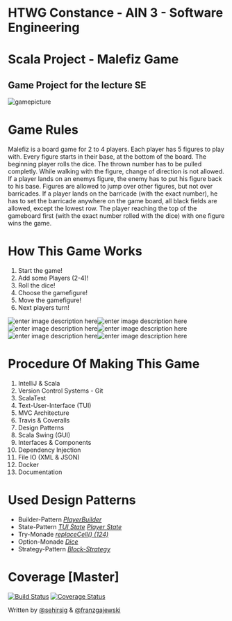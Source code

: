 # HTWG Constance - AIN 3 - Software Engineering
# Scala Project - Malefiz Game
## Game Project for the lecture SE

![gamepicture](https://user-images.githubusercontent.com/81407658/114448533-f96ce480-9bd3-11eb-93a7-74dc0941f6c1.jpg)


# Game Rules
Malefiz is a board game for 2 to 4 players. Each player has 5 figures to play with. Every figure starts in their base, at the bottom of the board. The beginning player rolls the dice. The thrown number has to be pulled completly. While walking with the figure, change of direction is not allowed. If a player lands on an enemys figure, the enemy has to put his figure back to his base. Figures are allowed to jump over other figures, but not over barricades. If a player lands on the barricade (with the exact number), he has to set the barricade anywhere on the game board, all black fields are allowed, except the lowest row. The player reaching the top of the gameboard first (with the exact number rolled with the dice) with one figure wins the game.

# How This Game Works

 1. Start the game!
 2. Add some Players (2-4)!
 3. Roll the dice!
 4. Choose the gamefigure!
 5. Move the gamefigure!
 6. Next players turn!

![enter image description here](https://lh3.googleusercontent.com/krqGOhvupUlYfQ9xjWk4xClA_ohwlnnH78OxVCoK8a-yqXFfMlH45zX1w17Nij6_5gSND8b-IpuJUNchyF1HyvDlEInhphEipiwRILpp80_PakCUf2nLnmtoBLtoug2BZAYTcTbcYaGdK42Jx4Ip8zpO2HnTHUDz7HF_dpqTvXxNjbeDjKslFGTsknUV8xKJiQ31311vO72P_ueLW4mesjRddGydhEy2Zw_mjVL_fIQDZWcC6taJzBgQYKdxXRr5d06rKwDHqpqOPrh4w7pK9U-QkQCnCWSZwovOs0PJZ7vFUtmPXb222mRY_CF408LloQKSJ4ircbCT839LGsXjAUwvAmrBE-MdUEcv3IiLgDJWBLTcREbwdNh7erFNUjrpj0CEadDtuSlwKSrZ6DiJcHZOtaJk1LJoZpwSb1DmXLLyKEB81v8LJ3LMeyTNVFhD-inbpJVYj94bn8RQRucr0YOPXfyKFHRgUwqUQh59d0y9orYSHdXLSQMVA4N-_wK8FBhwxj5Yb7WE91rV_StnVDAYqx8ZijdriG3fcj2dvyFt0nPZe5f22qV9kcju6bCKlMtx_gan2MuKZA2wwGT3sl6E9UmGqWFCsdvp0G17cyu-wf_OwowQLxSPuNwJQcKw6n0zAPTx1_aNCCifmk6F57g7o6aS-PxqNTpaVb11u3Df1g8siHac1Q5yWpq8JGXiINy2V9aCt9mgThYkDHBoHVQ=w300-h407-no?authuser=0)![enter image description here](https://lh3.googleusercontent.com/xlw4OuzJg0jwsEJEl0gYjhrB1OycqfPqjMqj9YthjEsgce2RqFVYSi2FT80HPiwIlVtVQ4lp7wwKPQrkjS1VDise3dFczzxyhhnqRsh_fhYb9jhg6ZiUvgwv9xOpcsbslc30GQ7GLYtByXfRRGqoF0vlJUxSSns0lNrFQWk0BqrG6p9ICQ1E7NvtWwj1iQOoZ-QA3HZesyUQjrlI_YZ5TvtLb-dGt0eUsIZmk7pksEYAwjuZlmGOMzn4JRof9Y-S7iXom3XaSa8nikumDWQEwXWkE3VKwt8Byi6hzEggc7RMAoofdbcFINMsq0v0xp3wO9WlLthpZnBCN6wCRTx83XB8Crr6KON08SGCmEstAP3GCZ-WAb0zVczCYZrzh3cathJtW7K_2i1st8U7hP8u63t6AMJsJ1AlSvGv8mTtMU15kDzLn9uzaO-A_Ki4KiS3_45q0tT38vj93RAQHTuzW_xGuPm5gZM2SR18USpXMV5uB9JtQivCp6aJMHbtHB4qAusyLn4dleT278m2_64gwJxL5_fAAAVHOryxUwpjzK24S9IAsOuLz5zD5NlFMCswnbuXPyG7uYTZ92XwLnkmkwQNwxZYp_Yg7XM7tkQZWBX35rHWAOSVAF0uYWaMdlD6IdrYj3Q_Wxn2Nrk0PiImnaIX1GTCAj2tmDgsdLiK53j_U9bhu8ICSJm1WYddYnKiBxA07fgXo8-Dk8bvJUgTyxk=w300-h407-no?authuser=0)![enter image description here](https://lh3.googleusercontent.com/Y5ZCGrGB_RGQNZHPy8cMsEM4ysrbRERoPqa56Fhh-AiADuZy8hTqIxp31B4djHtWmIFu-o9NcVEdI1KAxZJUY0HUlcb-yEqM9sN91mjgRR1BgkxQIPTjjhUJpHyNffSfpAi0HS7vL3ZvGsqr1m6jXO4S1HGjZYECDZe4mLF5uLfV5oWtkhvVR-7KunugD70LW1sKrPRY0iZTUVg64-a6jpxzAOgkTAStI8JbJ7iO4nkxXNp20B8aO40Aa2KWLx5i_vDnpo6NwxvuhKh8Gzc-5IaNE5n4n60wjlTpDnzJOSVsosw36awIOTObVRN9LUxpLu5acdyTfo-rQiUarOwEmW80M_gu5DqwYlOhP1bjQI3oaDbOqJ9kChCcI9Awn6SMxjWiu_uvuguUpTmjErfGLCRQLlQ9vvq7FRSjd6rIsliAY4pDQ8SGKJhqhb1S8CbzZwUQk2DyouhBetB-uo5TUR_MbLLiuXfiuBUXlEsj2Miub_S0zGLnkz75XQps_NXV2WHiIdx3bi0_Vgnzg0aeJzZZLUT5jVEREExWvzbPv2cc-Jtzm-zazsXVWlwCSfSujuz3_ZFv16ydgJlTHLwD7GO8Zl_hlmP6SqS1UbM9ySY1xt6pBG9hrhOkJwQNfruaqxTpTZd4z8tHkj7amFIQTyZ7yrAAOE5HS8nKRIhryfq-n3uFggw51k9rkDYplnQfIaCvYm2JYFg1C6yg8xZ9biI=w300-h409-no?authuser=0)![enter image description here](https://lh3.googleusercontent.com/db4qf_dheqfvao5VsP6TusfhDhrQXHzFLT5BKM1O6E3ZAZsRn8SLOXXcoTcOl1_QnKsNPaDPo3hXgBhpJJkvZ2LbGRcgI__ZF63Q7DfTOTTsDactVy0vWrQR4o8tkNsCh5lReqUoMDu4U6c_J6e533OnDSBQJJc42dVJjK6aE2AMlpjBy2OtWkpAQndPjXzJggnHl9162gbrxliHZMDV0MYBTwxfw1XbsF8mQSCr2E0pfbtouRGlXTdSrd1sNPnMe9Ff0C7CnCpjYiH1_EiSSyWH79iBAAgPKcPeaP7V6BNt0_qJRDjEHJjiVLddThWkQfodfA2LyiogefP3iH_QcV5GcEqaeTLmXA5Cu2DgblItBBimIvlXxem5eGu-bcAszua8v3GYfO-6stn5fxF7mSj08z4arwjECf-rHrjhAIMFlFcQVdUDcolWUm9EDHBE7yUEyGTDt-StQVBWHq6njnxghX39aa-m1Ja1eDo5sNmqJiR2b4Um-iexcRT8VGRnR04R9VcyHTG8s6bwsJ2XpoqZPeWaJOSmUHl9IphQZE1jMHGAdA_Yym9mtlFvlkfBsoVQci-vvJ_rweR4R8WRXLA45mLo4UiU6POE-XWFKCUcxmd9mY39fJBbW4dZytqaWmdpYoBBDkYjfCRp29XVeAtZyTHqvFtRfYewwFfTlhT8y8IHLnY1lFq-SnERJit8uMgdu1YwH8syRpFlmVOfUdw=w300-h406-no?authuser=0)![enter image description here](https://lh3.googleusercontent.com/F9tyI32MvGRt1lhRIUJdEwF59iQI1YrWMDFUUDbTNKA3udEXYpPoD3E6iv8v6MmUOFg-yXc4PidELs7xNiLbMMT7QlRxHKadk-mTKroq4ZE6M9T1tFpB4gKZN-7KTn0nL4MHraLBt8HfvDC7OPxJUWHlEYV9b-2-cvWXZinFkhSu8pf9d8PcNh1kXnamNywwdmFHsKI9Fk1jV4Zg5rqeXlSi9nMl5hZfB5MNcY5YC-Tf4YsATjPYkhPVlbS-pUFz5BNUpdqsuC3MX64EmOPavHdBo7rppILD0hKlCpD8-65c0eGyxJXQHXFXIP2MjIvKv5HbpcGfq2tTM8YSytoLCh9GlvMuQw-11t0ctkqpwimNz44q5-JpszOOW-srAU_iz0AexT8_T7slB-2AmOVZuoFFjAyc5Qn8pj6l8xT8lNiDVp70NLcYoc3eRc-JIc4e4IoYmnheMJYecP_tZsLmCnlFOOdP9my3C1i_PgCQO0dIg9VW_ku6vGm3AE-qCgjCYOwEtu55d50VVbtfL8HD9saS_tjKV02KMZDxRyYjvVoDrwMQpkPRo5V-ZiAtP272w1jiX1QCw0ZNhJ53_wFmiixwTTZ26gZw6cO5HCGaNWPfKSEQBNB2C5kM56NAP3Sg-_GAYWN2JCNMpSAIqPb5ikyz3vA2HtDfUmwnDA1XAkA94Iuj_gGh8r0dol7WEY8Beq-q5TkVtP9v6S-HFyfmWQo=w300-h407-no?authuser=0)![enter image description here](https://lh3.googleusercontent.com/CGv7fZLTnQcpkCepDM1Ni6dnVB-bCx5QanxS76kNmMwc8F74jvxwNEH0AE0SZ1C0pjy-v0VNBEMhSUT8w1-9lO6JaZZMWxm_TN7ZBL_0X7hq0oG7aWwKXixbNTN8v0oAjLNANXQDHqW0MljDen70DVBycmLkibmN0HOJCCF-7luOq6mZUc-yzvhl54TsAd_rWm6yywm4VtAAJjCgyU3Ndh6aqsX-Ja4gqf0lZq2qeqbAa7c6z8CjlZTBUXzfpXFjSXYUEgVEr_7ZijtwZzQ0iJyx-1mLzjWU4mlCrn9iy0oDhHYtj0CdRwNVuIjbnggSYU4qlaVGaKuIvZhhuJKHj_bpHB20Uqex-3Es1b1rIPrs2_4SDMj1R_H-7Mnu26eeqmeRTCDo7FP8N_JvnQBoOwvAPslrVgt9tzDdrTg5t2ry4rwGCkGkD4ASBuyjJqoWuzu_lvHKyW1M91i4LrfV6Q5oBwuqMW2tF0j-WEJ1hoc7Aiy7GsjVoOWqA7RVSa4IafMDs_h4vcXSjr8cRp9K6VWvs4jpbjyG0kIvW9NzyRJDooyCg0fOPD0KNydG0NuMHOI4mRGlC0loqIuSqkqOMXh6dp4nJX2xwxU0DfgsMLnKpVlyjRZ7FjOrkUntLs860sSTPVNZhzkyTrFHx3l_GXhGVzIkRkVUM557K7A_msMPODeypoOMqmZN-pNz9VV60KpsOTRBwvDd-tv52z9lLKU=w300-h406-no?authuser=0)

# Procedure Of Making This Game

 1. IntelliJ & Scala
 2. Version Control Systems - Git
 3. ScalaTest
 4. Text-User-Interface (TUI)
 5. MVC Architecture
 6. Travis & Coveralls
 7. Design Patterns
 8. Scala Swing (GUI)
 9. Interfaces & Components
 10. Dependency Injection
 11. File IO (XML & JSON)
 12. Docker 
 13. Documentation


# Used Design Patterns
* Builder-Pattern *[PlayerBuilder](https://github.com/franzgajewski/malefiz/blob/master/src/main/scala/de/htwg/se/malefiz/model/playerComponent/PlayerBuilder.scala)*
* State-Pattern [*TUI State*](https://github.com/franzgajewski/malefiz/blob/master/src/main/scala/de/htwg/se/malefiz/aview/TUIState.scala)  [*Player State*](https://github.com/franzgajewski/malefiz/blob/master/src/main/scala/de/htwg/se/malefiz/controller/controllerComponent/PlayerState.scala)
* Try-Monade [*replaceCell() (124)*](https://github.com/franzgajewski/malefiz/blob/master/src/main/scala/de/htwg/se/malefiz/controller/controllerComponent/PlayerState.scala)
* Option-Monade [*Dice*](https://github.com/franzgajewski/malefiz/blob/master/src/main/scala/de/htwg/se/malefiz/model/gameboardComponent/gameboardBaseImpl/Dice.scala)
* Strategy-Pattern [*Block-Strategy*](https://github.com/franzgajewski/malefiz/blob/master/src/main/scala/de/htwg/se/malefiz/util/BlockStrategy.scala)
# Coverage [Master]
[![Build Status](https://travis-ci.org/franzgajewski/malefiz.svg?branch=development&kill_cache=1)](https://travis-ci.org/franzgajewski/malefiz) [![Coverage Status](https://coveralls.io/repos/github/franzgajewski/malefiz/badge.svg?branch=development&kill_cache=1)](https://coveralls.io/github/franzgajewski/malefiz?branch=development&kill_cache=1)

Written by [@sehirsig](https://github.com/sehirsig/) & [@franzgajewski](https://github.com/franzgajewski/)
